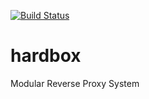 [![Build Status](https://travis-ci.org/akayami/hardbox.svg?branch=master)](https://travis-ci.org/akayami/hardbox)

# hardbox
Modular Reverse Proxy System
